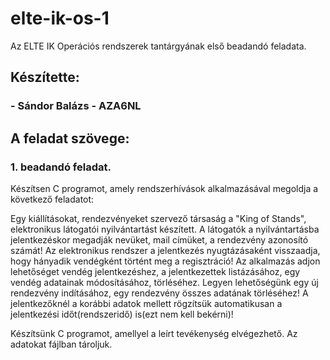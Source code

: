 # elte-ik-os-1
Az ELTE IK Operációs rendszerek tantárgyának első beadandó feladata.
## Készítette:
### - Sándor Balázs - AZA6NL

## A feladat szövege:

### 1. beadandó feladat.
Készítsen C programot, amely rendszerhívások alkalmazásával megoldja a következő feladatot:

Egy kiállításokat, rendezvényeket szervező társaság a "King of Stands", elektronikus látogatói nyilvántartást készített. A látogatók a nyilvántartásba jelentkezéskor megadják nevüket, mail címüket, a rendezvény azonosító számát! Az elektronikus rendszer a jelentkezés nyugtázásaként visszaadja, hogy hányadik vendégként történt meg a regisztráció! Az alkalmazás adjon lehetőséget vendég jelentkezéshez, a jelentkezettek listázásához, egy vendég adatainak módosításához, törléséhez. Legyen lehetőségünk egy új rendezvény indításához, egy rendezvény összes adatának törléséhez! A jelentkezőknél a korábbi adatok mellett rögzítsük automatikusan a jelentkezési időt(rendszeridő) is(ezt nem kell bekérni)!

Készítsünk C programot, amellyel a leírt tevékenység elvégezhető. Az adatokat fájlban tároljuk. 

